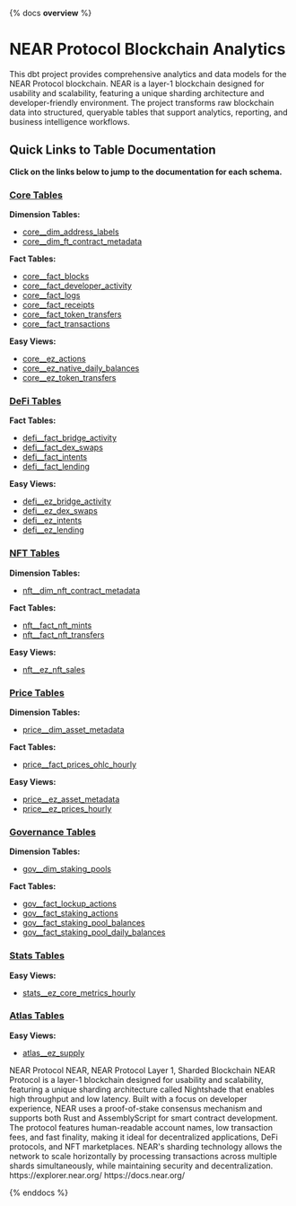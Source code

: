 {% docs __overview__ %}

# NEAR Protocol Blockchain Analytics

This dbt project provides comprehensive analytics and data models for the NEAR Protocol blockchain. NEAR is a layer-1 blockchain designed for usability and scalability, featuring a unique sharding architecture and developer-friendly environment. The project transforms raw blockchain data into structured, queryable tables that support analytics, reporting, and business intelligence workflows.

## **Quick Links to Table Documentation**

**Click on the links below to jump to the documentation for each schema.**

### [Core Tables](`NEAR`.`CORE`)

**Dimension Tables:**
- [core__dim_address_labels](#!/model/model.near_models.core__dim_address_labels)
- [core__dim_ft_contract_metadata](#!/model/model.near_models.core__dim_ft_contract_metadata)

**Fact Tables:**
- [core__fact_blocks](#!/model/model.near_models.core__fact_blocks)
- [core__fact_developer_activity](#!/model/model.near_models.core__fact_developer_activity)
- [core__fact_logs](#!/model/model.near_models.core__fact_logs)
- [core__fact_receipts](#!/model/model.near_models.core__fact_receipts)
- [core__fact_token_transfers](#!/model/model.near_models.core__fact_token_transfers)
- [core__fact_transactions](#!/model/model.near_models.core__fact_transactions)

**Easy Views:**
- [core__ez_actions](#!/model/model.near_models.core__ez_actions)
- [core__ez_native_daily_balances](#!/model/model.near_models.core__ez_native_daily_balances)
- [core__ez_token_transfers](#!/model/model.near_models.core__ez_token_transfers)

### [DeFi Tables](`NEAR`.`DEFI`)

**Fact Tables:**
- [defi__fact_bridge_activity](#!/model/model.near_models.defi__fact_bridge_activity)
- [defi__fact_dex_swaps](#!/model/model.near_models.defi__fact_dex_swaps)
- [defi__fact_intents](#!/model/model.near_models.defi__fact_intents)
- [defi__fact_lending](#!/model/model.near_models.defi__fact_lending)

**Easy Views:**
- [defi__ez_bridge_activity](#!/model/model.near_models.defi__ez_bridge_activity)
- [defi__ez_dex_swaps](#!/model/model.near_models.defi__ez_dex_swaps)
- [defi__ez_intents](#!/model/model.near_models.defi__ez_intents)
- [defi__ez_lending](#!/model/model.near_models.defi__ez_lending)

### [NFT Tables](`NEAR`.`NFT`)

**Dimension Tables:**
- [nft__dim_nft_contract_metadata](#!/model/model.near_models.nft__dim_nft_contract_metadata)

**Fact Tables:**
- [nft__fact_nft_mints](#!/model/model.near_models.nft__fact_nft_mints)
- [nft__fact_nft_transfers](#!/model/model.near_models.nft__fact_nft_transfers)

**Easy Views:**
- [nft__ez_nft_sales](#!/model/model.near_models.nft__ez_nft_sales)

### [Price Tables](`NEAR`.`PRICE`)

**Dimension Tables:**
- [price__dim_asset_metadata](#!/model/model.near_models.price__dim_asset_metadata)

**Fact Tables:**
- [price__fact_prices_ohlc_hourly](#!/model/model.near_models.price__fact_prices_ohlc_hourly)

**Easy Views:**
- [price__ez_asset_metadata](#!/model/model.near_models.price__ez_asset_metadata)
- [price__ez_prices_hourly](#!/model/model.near_models.price__ez_prices_hourly)

### [Governance Tables](`NEAR`.`GOV`)

**Dimension Tables:**
- [gov__dim_staking_pools](#!/model/model.near_models.gov__dim_staking_pools)

**Fact Tables:**
- [gov__fact_lockup_actions](#!/model/model.near_models.gov__fact_lockup_actions)
- [gov__fact_staking_actions](#!/model/model.near_models.gov__fact_staking_actions)
- [gov__fact_staking_pool_balances](#!/model/model.near_models.gov__fact_staking_pool_balances)
- [gov__fact_staking_pool_daily_balances](#!/model/model.near_models.gov__fact_staking_pool_daily_balances)

### [Stats Tables](`NEAR`.`STATS`)

**Easy Views:**
- [stats__ez_core_metrics_hourly](#!/model/model.near_models.stats__ez_core_metrics_hourly)

### [Atlas Tables](`NEAR`.`ATLAS`)

**Easy Views:**
- [atlas__ez_supply](#!/model/model.near_models.atlas__ez_supply)

<llm>
<blockchain>NEAR Protocol</blockchain>
<aliases>NEAR, NEAR Protocol</aliases>
<ecosystem>Layer 1, Sharded Blockchain</ecosystem>
<description>NEAR Protocol is a layer-1 blockchain designed for usability and scalability, featuring a unique sharding architecture called Nightshade that enables high throughput and low latency. Built with a focus on developer experience, NEAR uses a proof-of-stake consensus mechanism and supports both Rust and AssemblyScript for smart contract development. The protocol features human-readable account names, low transaction fees, and fast finality, making it ideal for decentralized applications, DeFi protocols, and NFT marketplaces. NEAR's sharding technology allows the network to scale horizontally by processing transactions across multiple shards simultaneously, while maintaining security and decentralization.</description>
<external_resources>
    <block_scanner>https://explorer.near.org/</block_scanner>
    <developer_documentation>https://docs.near.org/</developer_documentation>
</external_resources>
</llm>

{% enddocs %} 